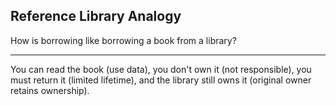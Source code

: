 ## Reference Library Analogy

How is borrowing like borrowing a book from a library?

---

You can read the book (use data), you don't own it (not responsible), you must return it (limited lifetime), and the library still owns it (original owner retains ownership).

